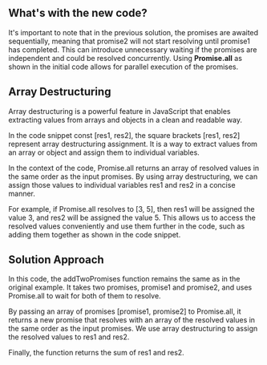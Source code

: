 ## What's with the new code?
It's important to note that in the previous solution, the promises are awaited sequentially, meaning that promise2 will not start resolving until promise1 has completed. This can introduce unnecessary waiting if the promises are independent and could be resolved concurrently. Using <b>Promise.all</b> as shown in the initial code allows for parallel execution of the promises.

## Array Destructuring
Array destructuring is a powerful feature in JavaScript that enables extracting values from arrays and objects in a clean and readable way.

In the code snippet const [res1, res2], the square brackets [res1, res2] represent array destructuring assignment. It is a way to extract values from an array or object and assign them to individual variables.

In the context of the code, Promise.all returns an array of resolved values in the same order as the input promises. By using array destructuring, we can assign those values to individual variables res1 and res2 in a concise manner.

For example, if Promise.all resolves to [3, 5], then res1 will be assigned the value 3, and res2 will be assigned the value 5. This allows us to access the resolved values conveniently and use them further in the code, such as adding them together as shown in the code snippet.

## Solution Approach
In this code, the addTwoPromises function remains the same as in the original example. It takes two promises, promise1 and promise2, and uses Promise.all to wait for both of them to resolve.

By passing an array of promises [promise1, promise2] to Promise.all, it returns a new promise that resolves with an array of the resolved values in the same order as the input promises. We use array destructuring to assign the resolved values to res1 and res2.

Finally, the function returns the sum of res1 and res2.
